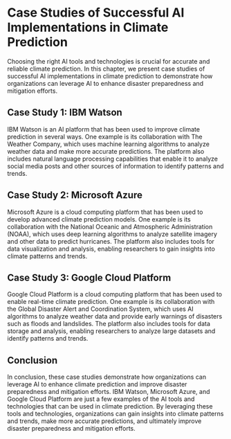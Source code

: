 Case Studies of Successful AI Implementations in Climate Prediction
===================================================================================================================================================

Choosing the right AI tools and technologies is crucial for accurate and reliable climate prediction. In this chapter, we present case studies of successful AI implementations in climate prediction to demonstrate how organizations can leverage AI to enhance disaster preparedness and mitigation efforts.

Case Study 1: IBM Watson
------------------------

IBM Watson is an AI platform that has been used to improve climate prediction in several ways. One example is its collaboration with The Weather Company, which uses machine learning algorithms to analyze weather data and make more accurate predictions. The platform also includes natural language processing capabilities that enable it to analyze social media posts and other sources of information to identify patterns and trends.

Case Study 2: Microsoft Azure
-----------------------------

Microsoft Azure is a cloud computing platform that has been used to develop advanced climate prediction models. One example is its collaboration with the National Oceanic and Atmospheric Administration (NOAA), which uses deep learning algorithms to analyze satellite imagery and other data to predict hurricanes. The platform also includes tools for data visualization and analysis, enabling researchers to gain insights into climate patterns and trends.

Case Study 3: Google Cloud Platform
-----------------------------------

Google Cloud Platform is a cloud computing platform that has been used to enable real-time climate prediction. One example is its collaboration with the Global Disaster Alert and Coordination System, which uses AI algorithms to analyze weather data and provide early warnings of disasters such as floods and landslides. The platform also includes tools for data storage and analysis, enabling researchers to analyze large datasets and identify patterns and trends.

Conclusion
----------

In conclusion, these case studies demonstrate how organizations can leverage AI to enhance climate prediction and improve disaster preparedness and mitigation efforts. IBM Watson, Microsoft Azure, and Google Cloud Platform are just a few examples of the AI tools and technologies that can be used in climate prediction. By leveraging these tools and technologies, organizations can gain insights into climate patterns and trends, make more accurate predictions, and ultimately improve disaster preparedness and mitigation efforts.
